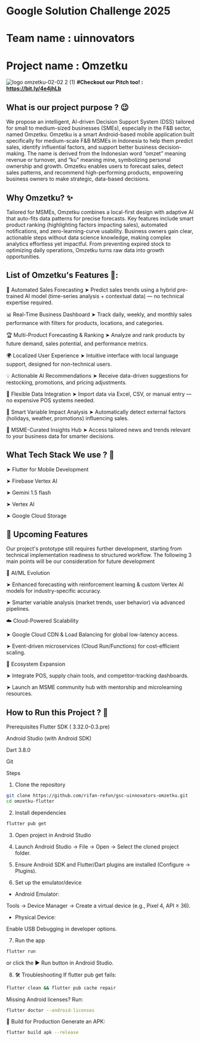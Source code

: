 # Google Solution Challenge 2025 
# Team name : uinnovators
# Project name : Omzetku 
![logo omzetku-02-02 2 (1)](https://github.com/user-attachments/assets/25c02bb0-5493-4677-8b8c-5ae43cdb2375)
**#Checkout our Pitch too! : https://bit.ly/4e4jhLb**

## What is our project purpose ? 😉
We propose an intelligent, AI-driven Decision Support System (DSS) tailored for small to medium-sized businesses (SMEs), especially in the F&B sector, named Omzetku. Omzetku is a smart Android-based mobile application built specifically for medium-scale F&B MSMEs in Indonesia to help them predict sales, identify influential factors, and support better business decision-making. The name is derived from the Indonesian word “omzet” meaning revenue or turnover, and “ku” meaning mine, symbolizing personal ownership and growth. Omzetku enables users to forecast sales, detect sales patterns, and recommend high-performing products, empowering business owners to make strategic, data-based decisions.

## Why Omzetku? ✨
Tailored for MSMEs, Omzetku combines a local-first design with adaptive AI that auto-fits data patterns for precise forecasts. Key features include smart product ranking (highlighting factors impacting sales), automated notifications, and zero-learning-curve usability. Business owners gain clear, actionable steps without data science knowledge, making complex analytics effortless yet impactful. From preventing expired stock to optimizing daily operations, Omzetku turns raw data into growth opportunities.

## List of Omzetku's Features 📃: 
🤖 Automated Sales Forecasting
➤ Predict sales trends using a hybrid pre-trained AI model (time-series analysis + contextual data) — no technical expertise required.

📊 Real-Time Business Dashboard
➤ Track daily, weekly, and monthly sales performance with filters for products, locations, and categories.

🏆 Multi-Product Forecasting & Ranking
➤ Analyze and rank products by future demand, sales potential, and performance metrics.

🌍 Localized User Experience
➤ Intuitive interface with local language support, designed for non-technical users.

💡 Actionable AI Recommendations
➤ Receive data-driven suggestions for restocking, promotions, and pricing adjustments.

📂 Flexible Data Integration
➤ Import data via Excel, CSV, or manual entry — no expensive POS systems needed.

🎯 Smart Variable Impact Analysis
➤ Automatically detect external factors (holidays, weather, promotions) influencing sales.

📰 MSME-Curated Insights Hub
➤ Access tailored news and trends relevant to your business data for smarter decisions.

## What Tech Stack We use ? 🤖
➤ Flutter for Mobile Development 

➤ Firebase Vertex AI

➤ Gemini 1.5 flash

➤ Vertex AI

➤ Google Cloud Storage

## 🚀 Upcoming Features
Our project's prototype still requires further development, starting from technical implementation readiness to structured workflow. The following 3 main points will be our consideration for future development

🧠 AI/ML Evolution

  ➤ Enhanced forecasting with reinforcement learning & custom Vertex AI models for industry-specific accuracy.

  ➤ Smarter variable analysis (market trends, user behavior) via advanced pipelines.

☁️ Cloud-Powered Scalability

  ➤ Google Cloud CDN & Load Balancing for global low-latency access.

  ➤ Event-driven microservices (Cloud Run/Functions) for cost-efficient scaling.

🔗 Ecosystem Expansion

  ➤ Integrate POS, supply chain tools, and competitor-tracking dashboards.

  ➤ Launch an MSME community hub with mentorship and microlearning resources.

  ## How to Run this Project ? 🤔

Prerequisites
Flutter SDK ( 3.32.0-0.3.pre)

Android Studio (with Android SDK)

Dart 3.8.0

Git

Steps
1. Clone the repository

```bash
git clone https://github.com/rifan-refun/gsc-uinnovators-omzetku.git
cd omzetku-flutter
```
2. Install dependencies

```bash
flutter pub get
```
3. Open project in Android Studio

4. Launch Android Studio → File → Open → Select the cloned project folder.

5. Ensure Android SDK and Flutter/Dart plugins are installed (Configure → Plugins).

6. Set up the emulator/device

- Android Emulator:

Tools → Device Manager → Create a virtual device (e.g., Pixel 4, API ≥ 36).

- Physical Device:

Enable USB Debugging in developer options.

7. Run the app

```bash
flutter run
```
or click the ▶ Run button in Android Studio.

8. 🛠 Troubleshooting
If flutter pub get fails:

```bash
flutter clean && flutter pub cache repair
```
Missing Android licenses? Run:

```bash
flutter doctor --android-licenses
```
📱 Build for Production
Generate an APK:

```bash
flutter build apk --release
```
  







